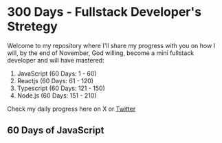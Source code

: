 # 300 Days - Fullstack Developer's Stretegy

Welcome to my repository where I'll share my progress with you on how I will, by the end of November, God willing, become a mini fullstack developer and will have mastered:
1. JavaScript (60 Days: 1 - 60) 
2. Reactjs (60 Days: 61 - 120)
3. Typescript (60 Days: 121 - 150) 
4. Node.js (60 Days: 151 - 210) 

Check my daily progress here on X or [Twitter](https://x.com/sheCodezArt) 

## 60 Days of JavaScript 
